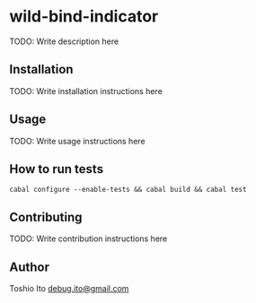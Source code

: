 # wild-bind-indicator

TODO: Write description here

## Installation

TODO: Write installation instructions here

## Usage

TODO: Write usage instructions here

## How to run tests

```
cabal configure --enable-tests && cabal build && cabal test
```

## Contributing

TODO: Write contribution instructions here

## Author

Toshio Ito <debug.ito@gmail.com>
